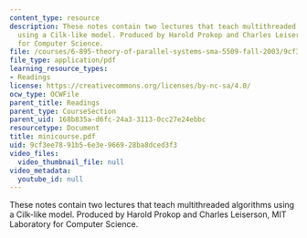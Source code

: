 ```yaml
---
content_type: resource
description: These notes contain two lectures that teach multithreaded algorithms
  using a Cilk-like model. Produced by Harold Prokop and Charles Leiserson, MIT Laboratory
  for Computer Science.
file: /courses/6-895-theory-of-parallel-systems-sma-5509-fall-2003/9cf3ee7891b56e3e966928ba8dced3f3_minicourse.pdf
file_type: application/pdf
learning_resource_types:
- Readings
license: https://creativecommons.org/licenses/by-nc-sa/4.0/
ocw_type: OCWFile
parent_title: Readings
parent_type: CourseSection
parent_uid: 168b835a-d6fc-24a3-3113-0cc27e24ebbc
resourcetype: Document
title: minicourse.pdf
uid: 9cf3ee78-91b5-6e3e-9669-28ba8dced3f3
video_files:
  video_thumbnail_file: null
video_metadata:
  youtube_id: null
---
```

These notes contain two lectures that teach multithreaded algorithms using a Cilk-like model. Produced by Harold Prokop and Charles Leiserson, MIT Laboratory for Computer Science.